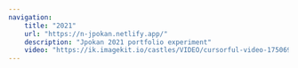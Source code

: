 ```yaml
---
navigation:
    title: "2021"
    url: "https://n-jpokan.netlify.app/"
    description: "Jpokan 2021 portfolio experiment"
    video: "https://ik.imagekit.io/castles/VIDEO/cursorful-video-1750696767543.mp4?updatedAt=1750703528504"
---
```


